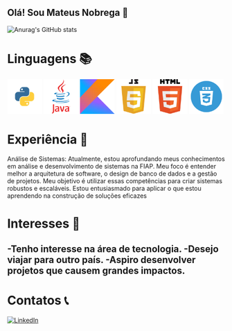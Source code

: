 ## Olá! Sou Mateus Nobrega 👋
![Anurag's GitHub stats](https://github-readme-stats.vercel.app/api?username=Mateuziinn&show_icons=true&theme=radical)
# Linguagens 📚
<img src="img/python.webp" alt="Python" width="80" height="80">     <img src="img/java.webp" alt="Java" width="80" height="80">   <img src="img/kotlin.webp" alt="Kotlin" width="80" height="80">
<img src="img/jscript.webp" alt="Script" width="80" height="80">   <img src="img/html.webp" alt="html" width="80" height="80">   <img src="img/css.webp" alt="html" width="80" height="80"> 

  


# Experiência 🚀

Análise de Sistemas: Atualmente, estou aprofundando meus conhecimentos em análise e desenvolvimento de sistemas na FIAP. Meu foco é entender melhor a arquitetura de software, o design de banco de dados e a gestão de projetos. Meu objetivo é utilizar essas competências para criar sistemas robustos e escaláveis. Estou entusiasmado para aplicar o que estou aprendendo na construção de soluções eficazes

# Interesses 📖
-Tenho interesse na área de tecnologia.
-Desejo viajar para outro país.
-Aspiro desenvolver projetos que causem grandes impactos.
-



# Contatos 📞
[![LinkedIn](https://img.shields.io/badge/LinkedIn-0077B5?style=for-the-badge&logo=linkedin&logoColor=white)](https://www.linkedin.com/in/mateus-nobrega-41b7702b8?lipi=urn%3Ali%3Apage%3Ad_flagship3_profile_view_base_contact_details%3Bz9i0B54cTYS2GYKcSGSNaA%3D%3D)

